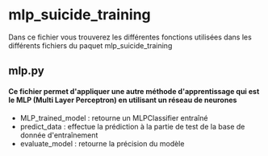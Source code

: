 # mlp_suicide_training

Dans ce fichier vous trouverez les différentes fonctions utilisées dans les différents fichiers du paquet mlp_suicide_training
 ## mlp.py
#### Ce fichier permet d'appliquer une autre méthode d'apprentissage qui est le MLP (Multi Layer Perceptron) en utilisant un réseau de neurones
- MLP_trained_model : retourne un MLPClassifier entraîné
- predict_data : effectue la prédiction à la partie de test de la base de donnée d'entraînement
- evaluate_model : retourne la précision du modèle
